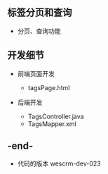 
## 标签分页和查询
- 分页、查询功能

## 开发细节
- 前端页面开发
    - tagsPage.html
    
- 后端开发
    - TagsController.java
    - TagsMapper.xml
    
## -end-
- 代码的版本 wescrm-dev-023

